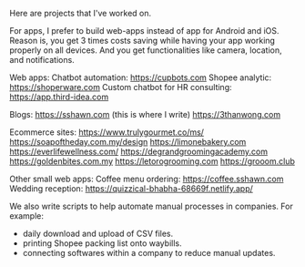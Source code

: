 Here are projects that I've worked on.

For apps, I prefer to build web-apps instead of app for Android and iOS. Reason is, you get 3 times costs saving while having your app working properly on all devices. And you get functionalities like camera, location, and notifications.

Web apps:
Chatbot automation: https://cupbots.com
Shopee analytic: https://shoperware.com
Custom chatbot for HR consulting: https://app.third-idea.com

Blogs:
https://sshawn.com (this is where I write)
https://3thanwong.com

Ecommerce sites:
https://www.trulygourmet.co/ms/
https://soapoftheday.com.my/design
https://limonebakery.com
https://everlifewellness.com/
https://degrandgroomingacademy.com
https://goldenbites.com.my
https://letorogrooming.com
https://grooom.club

Other small web apps:
Coffee menu ordering: https://coffee.sshawn.com
Wedding reception: https://quizzical-bhabha-68669f.netlify.app/

We also write scripts to help automate manual processes in companies. For example:

- daily download and upload of CSV files.
- printing Shopee packing list onto waybills.
- connecting softwares within a company to reduce manual updates.

